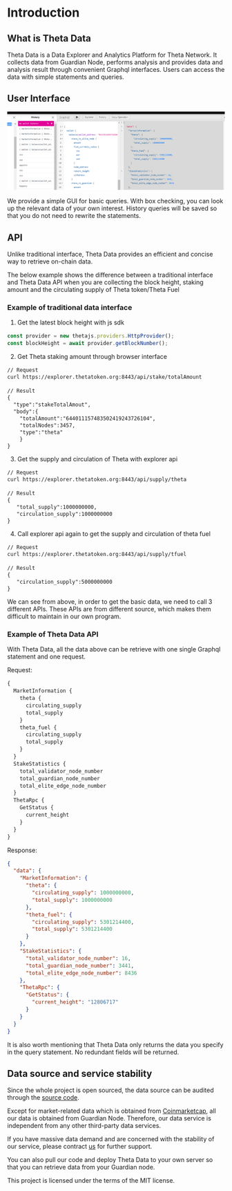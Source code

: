 # Introduction
## What is Theta Data
Theta Data is a Data Explorer and Analytics Platform for Theta Network.
It collects data from Guardian Node, performs analysis and provides data and analysis result through convenient Graphql interfaces.
Users can access the data with simple statements and queries.

## User Interface

![img](img/playground.png)

We provide a simple GUI for basic queries. With box checking, you can look up the relevant data of your own interest. History queries will be saved so that you do not need to rewrite the statements.

## API

Unlike traditional interface, Theta Data provides an efficient and concise way to retrieve on-chain data.

The below example shows the difference between a traditional interface and Theta Data API when you are collecting the block height, staking amount and the circulating supply of Theta token/Theta Fuel

### Example of traditional data interface

1. Get the latest block height with js sdk
```javascript
const provider = new thetajs.providers.HttpProvider();
const blockHeight = await provider.getBlockNumber();
```

2. Get Theta staking amount through browser interface
```shell
// Request 
curl https://explorer.thetatoken.org:8443/api/stake/totalAmount

// Result
{
  "type":"stakeTotalAmout",
  "body":{
    "totalAmount":"644011157483502419243726104",
    "totalNodes":3457,
    "type":"theta"
    }
}
```

3. Get the supply and circulation of Theta with explorer api
```shell
// Request 
curl https://explorer.thetatoken.org:8443/api/supply/theta

// Result
{
   "total_supply":1000000000,
   "circulation_supply":1000000000
}
```

4. Call explorer api again to get the supply and circulation of theta fuel
```shell
// Request 
curl https://explorer.thetatoken.org:8443/api/supply/tfuel

// Result
{
   "circulation_supply":5000000000
}
```

We can see from above, in order to get the basic data, we need to call 3 different APIs. These APIs are from different source, which makes them difficult to maintain in our own program.


### Example of Theta Data API

With Theta Data, all the data above can be retrieve with one single Graphql statement and one request.

Request:
```graphql
{
  MarketInformation {
    theta {
      circulating_supply
      total_supply
    }
    theta_fuel {
      circulating_supply
      total_supply
    }
  }
  StakeStatistics {
    total_validator_node_number
    total_guardian_node_number
    total_elite_edge_node_number
  }
  ThetaRpc {
    GetStatus {
      current_height
    }
  }
}
```

Response:
```json
{
  "data": {
    "MarketInformation": {
      "theta": {
        "circulating_supply": 1000000000,
        "total_supply": 1000000000
      },
      "theta_fuel": {
        "circulating_supply": 5301214400,
        "total_supply": 5301214400
      }
    },
    "StakeStatistics": {
      "total_validator_node_number": 16,
      "total_guardian_node_number": 3441,
      "total_elite_edge_node_number": 8436
    },
    "ThetaRpc": {
      "GetStatus": {
        "current_height": "12806717"
      }
    }
  }
}
```

It is also worth mentioning that Theta Data only returns the data you specify in the query statement. No redundant fields will be returned.


## Data source and service stability

Since the whole project is open sourced, the data source  can be audited through the [source code](https://github.com/theta-data/theta-data-api).


Except for market-related data which is obtained from [Coinmarketcap](https://coinmarketcap.com/), all our data is obtained from Guardian Node. Therefore, our data service is independent from any other third-party data services.

If you have massive data demand and are concerned with the stability of our service, please contract [us](*****@****.com) for further support.

You can also pull our code and deploy Theta Data to your own server so that you can retrieve data from your Guardian node.

This project is licensed under the terms of the MIT license.
